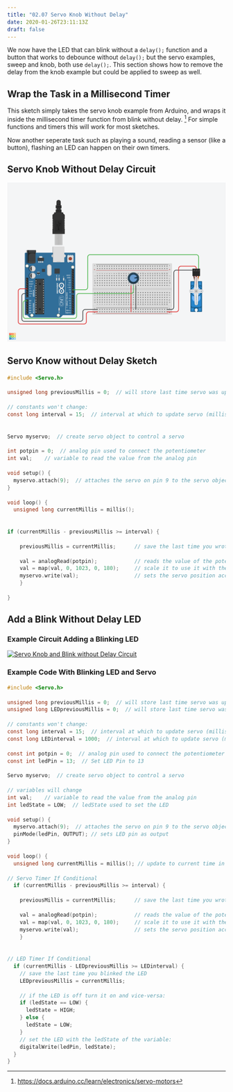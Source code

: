 ```yaml
---
title: "02.07 Servo Knob Without Delay"
date: 2020-01-26T23:11:13Z
draft: false
---
```


We now have the LED that can blink without a `delay();` function and a button that works to debounce without `delay();` but the servo examples, sweep and knob, both use `delay();`. This section shows how to remove the delay from the knob example but could be applied to sweep as well.

## Wrap the Task in a Millisecond Timer

This sketch simply takes the servo knob example from Arduino, and wraps it inside the millisecond timer function from blink without delay. [^1] For simple functions and timers this will work for most sketches.

Now another seperate task such as playing a sound, reading a sensor (like a button), flashing an LED can happen on their own timers.

## Servo Knob Without Delay Circuit

[![Servo Know without Delay Circuit](servo-knob-without-delay.png)](servo-knob-without-delay.png)

## Servo Know without Delay Sketch

```C
#include <Servo.h>

unsigned long previousMillis = 0;  // will store last time servo was updated

// constants won't change:
const long interval = 15;  // interval at which to update servo (milliseconds)


Servo myservo;  // create servo object to control a servo

int potpin = 0;  // analog pin used to connect the potentiometer
int val;    // variable to read the value from the analog pin

void setup() {
  myservo.attach(9);  // attaches the servo on pin 9 to the servo object
}

void loop() {
  unsigned long currentMillis = millis();


if (currentMillis - previousMillis >= interval) {

    previousMillis = currentMillis;      // save the last time you wrote to the servo

    val = analogRead(potpin);            // reads the value of the potentiometer (value between 0 and 1023)
    val = map(val, 0, 1023, 0, 180);     // scale it to use it with the servo (value between 0 and 180)
    myservo.write(val);                  // sets the servo position according to the scaled value
    }

}
```

## Add a Blink Without Delay LED

### Example Circuit Adding a Blinking LED

[![Servo Knob and Blink without Delay Circuit](servo-knob-and-blink-without-delay.png)](servo-knob-and-blink-without-delay.png)

### Example Code With Blinking LED and Servo

```C
#include <Servo.h>

unsigned long previousMillis = 0;  // will store last time servo was updated
unsigned long LEDpreviousMillis = 0;  // will store last time servo was updated

// constants won't change:
const long interval = 15;  // interval at which to update servo (milliseconds)
const long LEDinterval = 1000;  // interval at which to update servo (milliseconds)

const int potpin = 0;  // analog pin used to connect the potentiometer
const int ledPin = 13;  // Set LED Pin to 13

Servo myservo;  // create servo object to control a servo

// variables will change
int val;    // variable to read the value from the analog pin
int ledState = LOW;  // ledState used to set the LED

void setup() {
  myservo.attach(9);  // attaches the servo on pin 9 to the servo object
  pinMode(ledPin, OUTPUT); // sets LED pin as output
}

void loop() {
  unsigned long currentMillis = millis(); // update to current time in milliseconds

// Servo Timer If Conditional
  if (currentMillis - previousMillis >= interval) {

    previousMillis = currentMillis;      // save the last time you wrote to the servo

    val = analogRead(potpin);            // reads the value of the potentiometer (value between 0 and 1023)
    val = map(val, 0, 1023, 0, 180);     // scale it to use it with the servo (value between 0 and 180)
    myservo.write(val);                  // sets the servo position according to the scaled value
    }


// LED Timer If Conditional
  if (currentMillis - LEDpreviousMillis >= LEDinterval) {
    // save the last time you blinked the LED
    LEDpreviousMillis = currentMillis;

    // if the LED is off turn it on and vice-versa:
    if (ledState == LOW) {
      ledState = HIGH;
    } else {
      ledState = LOW;
    }
    // set the LED with the ledState of the variable:
    digitalWrite(ledPin, ledState);
  }
}
```

[^1]: https://docs.arduino.cc/learn/electronics/servo-motors
